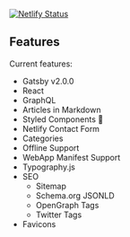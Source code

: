 [![Netlify Status](https://api.netlify.com/api/v1/badges/458de90e-320b-4672-9447-94de73f7a4ba/deploy-status)](https://app.netlify.com/sites/michaeldurfey/deploys)

## Features

Current features:

- Gatsby v2.0.0
- React
- GraphQL
- Articles in Markdown
- Styled Components 💅
- Netlify Contact Form
- Categories
- Offline Support
- WebApp Manifest Support
- Typography.js
- SEO
  - Sitemap
  - Schema.org JSONLD
  - OpenGraph Tags
  - Twitter Tags
- Favicons
